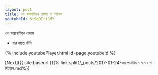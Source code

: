 ```yaml
---
layout: post
title: ওম ভায়নাভিনে নামায গা টাইমস
youtubeId: 6iSqDIttSMY
---
```

 
 
 ওম ভায়নাভিনে নামায  
 
 -  যার হাতে বাঁশি 
 
  
 
  
 
 
 
 
 
 


{% include youtubePlayer.html id=page.youtubeId %}
 
[Next]({{ site.baseurl }}{% link  split1/_posts/2017-01-24-ওম পানাভিনে নামায গা টাইমস.md%})
 
